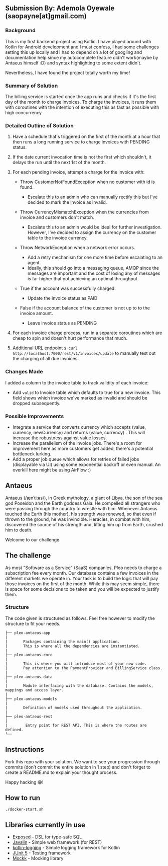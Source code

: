 ## Submission By: Ademola Oyewale (saopayne[at]gmail.com)  

### Background

This is my first backend project using Kotlin. I have played around with Kotlin for Android development and I must confess, I had some challenges
setting this up locally and I had to depend on a lot of googling and documentation help since my autocomplete feature didn't work(maybe by Antaeus himself :D) and 
syntax highlighting to some extent didn't.

Nevertheless, I have found the project totally worth my time!

### Summary of Solution

The billing service is started once the app runs and checks if it's the first day of the month to charge invoices.
To charge the invoices, it runs them with coroutines with the intention of executing this as fast as possible with high concurrency. 

### Detailed Outline of Solution
1. Have a schedule that's triggered on the first of the month at a hour that then runs a long running service
   to charge invoices with PENDING status.

2. If the date current invocation time is not the first which shouldn't, it delays the run until the next 1st of the month.   

3. For each pending invoice, attempt a charge for the invoice with:

      - Throw CustomerNotFoundException when no customer with id is found.
        + Escalate this to an admin who can manually rectify this but I've decided to mark the invoice as invalid.
        
      - Throw CurrencyMismatchException when the currencies from invoice and customers don't match.
        + Escalate this to an admin would be ideal for further investigation. However, I've decided to assign the currency 
        on the customer table to the invoice currency.
         
      - Throw NetworkException when a network error occurs.
        + Add a retry mechanism for one more time before escalating to an agent.
        + Ideally, this should go into a messaging queue, AMQP since the messages are important and the cost of losing any of messages is far higher that not achieving an optimal throughput
            
      - True if the account was successfully charged.
          + Update the invoice status as PAID 
      - False if the account balance of the customer is not up to to the invoice amount.
          + Leave invoice status as PENDING
             
4. For each invoice charge process, run in a separate coroutines which are cheap to spin and doesn't hurt performance that much.

5. Additional URL endpoint `$ curl http://localhost:7000/rest/v1/invoices/update` to manually test out the charging of all due invoices.

### Changes Made
I added a column to the invoice table to track validity of each invoice:

- Add `valid` to Invoice table which defaults to true for a new invoice.
This field shows which invoice we've marked as invalid and should be dropped subsequently.           
      
### Possible Improvements
- Integrate a service that converts currency which accepts (value, currency, newCurrency) and returns (value, currency)
. This will increase the robustness against value losses.
- Increase the parallelism of the invoice jobs. There's a room for improvement here as more customers get added, there's a potential bottleneck lurking.
- Add a proper job queue which allows for retries of failed jobs (displayable via UI) using some exponential backoff or even manual. An overkill here might be using AirFlow :)      
                
## Antaeus

Antaeus (/ænˈtiːəs/), in Greek mythology, a giant of Libya, the son of the sea god Poseidon and the Earth goddess Gaia. He compelled all strangers who were passing through the country to wrestle with him. Whenever Antaeus touched the Earth (his mother), his strength was renewed, so that even if thrown to the ground, he was invincible. Heracles, in combat with him, discovered the source of his strength and, lifting him up from Earth, crushed him to death.

Welcome to our challenge.

## The challenge

As most "Software as a Service" (SaaS) companies, Pleo needs to charge a subscription fee every month. Our database contains a few invoices in the different markets we operate in. Your task is to build the logic that will pay those invoices on the first of the month. While this may seem simple, there is space for some decisions to be taken and you will be expected to justify them.

### Structure
The code given is structured as follows. Feel free however to modify the structure to fit your needs.
```
├── pleo-antaeus-app
|
|       Packages containing the main() application. 
|       This is where all the dependencies are instantiated.
|
├── pleo-antaeus-core
|
|       This is where you will introduce most of your new code.
|       Pay attention to the PaymentProvider and BillingService class.
|
├── pleo-antaeus-data
|
|       Module interfacing with the database. Contains the models, mappings and access layer.
|
├── pleo-antaeus-models
|
|       Definition of models used throughout the application.
|
├── pleo-antaeus-rest
|
|        Entry point for REST API. This is where the routes are defined.
└──
```

## Instructions
Fork this repo with your solution. We want to see your progression through commits (don’t commit the entire solution in 1 step) and don't forget to create a README.md to explain your thought process.

Happy hacking 😁!

## How to run
```
./docker-start.sh
```

## Libraries currently in use
* [Exposed](https://github.com/JetBrains/Exposed) - DSL for type-safe SQL
* [Javalin](https://javalin.io/) - Simple web framework (for REST)
* [kotlin-logging](https://github.com/MicroUtils/kotlin-logging) - Simple logging framework for Kotlin
* [JUnit 5](https://junit.org/junit5/) - Testing framework
* [Mockk](https://mockk.io/) - Mocking library

